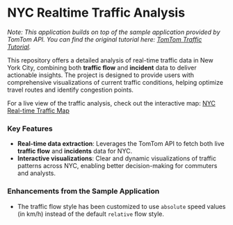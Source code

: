 # NYC Realtime Traffic Analysis

*Note: This application builds on top of the sample application provided by TomTom API. You can find the original tutorial here: [TomTom Traffic Tutorial](https://developer.tomtom.com/maps-sdk-web-js-v5/tutorials-use-cases/traffic-tutorial).*

This repository offers a detailed analysis of real-time traffic data in New York City, combining both **traffic flow** and **incident** data to deliver actionable insights. The project is designed to provide users with comprehensive visualizations of current traffic conditions, helping optimize travel routes and identify congestion points.

For a live view of the traffic analysis, check out the interactive map: [NYC Real-time Traffic Map](https://suyeonju101.github.io/NYC-Realtime-Traffic-Analysis/traffic.html)

### Key Features
- **Real-time data extraction**: Leverages the TomTom API to fetch both live **traffic flow** and **incidents** data for NYC.
- **Interactive visualizations**: Clear and dynamic visualizations of traffic patterns across NYC, enabling better decision-making for commuters and analysts.

### Enhancements from the Sample Application
- The traffic flow style has been customized to use `absolute` speed values (in km/h) instead of the default `relative` flow style.
